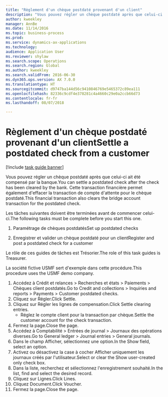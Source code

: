 ```yaml
--- 
title: "Règlement d'un chèque postdaté provenant d'un client"
description: "Vous pouvez régler un chèque postdaté après que celui-ci ait été compensé par la banque."
author: kweekley
manager: AnnBe
ms.date: 11/14/2016
ms.topic: business-process
ms.prod: 
ms.service: dynamics-ax-applications
ms.technology: 
audience: Application User
ms.reviewer: shylaw
ms.search.scope: Operations
ms.search.region: Global
ms.author: kweekley
ms.search.validFrom: 2016-06-30
ms.dyn365.ops.version: AX 7.0.0
ms.translationtype: HT
ms.sourcegitcommit: d9747ba144d56c9410846769e5465372c89ea111
ms.openlocfilehash: 82336c9cdf4e378281c4a4660c29e0a2ccb66d73
ms.contentlocale: fr-fr
ms.lasthandoff: 08/07/2018

---
```

# <a name="settle-a-postdated-check-from-a-customer"></a><span data-ttu-id="6029f-103">Règlement d'un chèque postdaté provenant d'un client</span><span class="sxs-lookup"><span data-stu-id="6029f-103">Settle a postdated check from a customer</span></span>

[!include [task guide banner](../../includes/task-guide-banner.md)]

<span data-ttu-id="6029f-104">Vous pouvez régler un chèque postdaté après que celui-ci ait été compensé par la banque.</span><span class="sxs-lookup"><span data-stu-id="6029f-104">You can settle a postdated check after the check has been cleared by the bank.</span></span> <span data-ttu-id="6029f-105">Cette transaction financière permet également d'effacer la transaction de compte d'attente pour le chèque postdaté.</span><span class="sxs-lookup"><span data-stu-id="6029f-105">This financial transaction also clears the bridge account transaction for the postdated check.</span></span> 

<span data-ttu-id="6029f-106">Les tâches suivantes doivent être terminées avant de commencer celui-ci.</span><span class="sxs-lookup"><span data-stu-id="6029f-106">The following tasks must be complete before you start this one.</span></span>

1) <span data-ttu-id="6029f-107">Paramétrage de chèques postdatés</span><span class="sxs-lookup"><span data-stu-id="6029f-107">Set up postdated checks</span></span>

2) <span data-ttu-id="6029f-108">Enregistrer et valider un chèque postdaté pour un client</span><span class="sxs-lookup"><span data-stu-id="6029f-108">Register and post a postdated check for a customer</span></span> 



<span data-ttu-id="6029f-109">Le rôle de ces guides de tâches est Trésorier.</span><span class="sxs-lookup"><span data-stu-id="6029f-109">The role of this task guides is Treasurer.</span></span>



<span data-ttu-id="6029f-110">La société fictive USMF sert d'exemple dans cette procédure.</span><span class="sxs-lookup"><span data-stu-id="6029f-110">This procedure uses the USMF demo company.</span></span>

1. <span data-ttu-id="6029f-111">Accédez à Crédit et relances > Recherches et états > Paiements > Chèques client postdatés.</span><span class="sxs-lookup"><span data-stu-id="6029f-111">Go to Credit and collections > Inquiries and reports > Payments > Customer postdated checks.</span></span>
2. <span data-ttu-id="6029f-112">Cliquez sur Régler.</span><span class="sxs-lookup"><span data-stu-id="6029f-112">Click Settle.</span></span>
3. <span data-ttu-id="6029f-113">Cliquez sur Régler les lignes de compensation.</span><span class="sxs-lookup"><span data-stu-id="6029f-113">Click Settle clearing entries.</span></span>
    * <span data-ttu-id="6029f-114">Réglez le compte client pour la transaction par chèque.</span><span class="sxs-lookup"><span data-stu-id="6029f-114">Settle the customer account for the check transaction.</span></span>  
4. <span data-ttu-id="6029f-115">Fermez la page.</span><span class="sxs-lookup"><span data-stu-id="6029f-115">Close the page.</span></span>
5. <span data-ttu-id="6029f-116">Accédez à Comptabilité > Entrées de journal > Journaux des opérations diverses.</span><span class="sxs-lookup"><span data-stu-id="6029f-116">Go to General ledger > Journal entries > General journals.</span></span>
6. <span data-ttu-id="6029f-117">Dans le champ Afficher, sélectionnez une option.</span><span class="sxs-lookup"><span data-stu-id="6029f-117">In the Show field, select an option.</span></span>
7. <span data-ttu-id="6029f-118">Activez ou désactivez la case à cocher Afficher uniquement les journaux créés par l'utilisateur.</span><span class="sxs-lookup"><span data-stu-id="6029f-118">Select or clear the Show user-created only check box.</span></span>
8. <span data-ttu-id="6029f-119">Dans la liste, recherchez et sélectionnez l'enregistrement souhaité.</span><span class="sxs-lookup"><span data-stu-id="6029f-119">In the list, find and select the desired record.</span></span>
9. <span data-ttu-id="6029f-120">Cliquez sur Lignes.</span><span class="sxs-lookup"><span data-stu-id="6029f-120">Click Lines.</span></span>
10. <span data-ttu-id="6029f-121">Cliquez Document.</span><span class="sxs-lookup"><span data-stu-id="6029f-121">Click Voucher.</span></span>
11. <span data-ttu-id="6029f-122">Fermez la page.</span><span class="sxs-lookup"><span data-stu-id="6029f-122">Close the page.</span></span>


